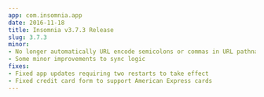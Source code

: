 ```yaml
---
app: com.insomnia.app
date: 2016-11-18
title: Insomnia v3.7.3 Release
slug: 3.7.3
minor:
- No longer automatically URL encode semicolons or commas in URL pathname
- Some minor improvements to sync logic
fixes:
- Fixed app updates requiring two restarts to take effect
- Fixed credit card form to support American Express cards
---
```

